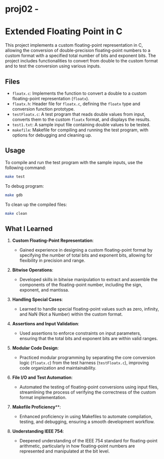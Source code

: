 # proj02 - 
# Extended Floating Point in C

This project implements a custom floating-point representation in C, allowing the conversion of double-precision floating-point numbers to a custom format with a specified total number of bits and exponent bits. The project includes functionalities to convert from double to the custom format and to test the conversion using various inputs.

## Files

- `floatx.c`: Implements the function to convert a double to a custom floating-point representation (`floatx`).
- `floatx.h`: Header file for `floatx.c`, defining the `floatx` type and conversion function prototype.
- `testFloatx.c`: A test program that reads double values from input, converts them to the custom `floatx` format, and displays the results.
- `test1.txt`: A sample input file containing double values to be tested.
- `makefile`: Makefile for compiling and running the test program, with options for debugging and cleaning up.

## Usage

To compile and run the test program with the sample inputs, use the following command:

```bash
make test
```
To debug program:
```bash
make gdb
```
To clean up the compiled files:
```bash
make clean
```
## What I Learned

1. **Custom Floating-Point Representation**: 
   - Gained experience in designing a custom floating-point format by specifying the number of total bits and exponent bits, allowing for flexibility in precision and range.

2. **Bitwise Operations**: 
   - Developed skills in bitwise manipulation to extract and assemble the components of the floating-point number, including the sign, exponent, and mantissa.

3. **Handling Special Cases**: 
   - Learned to handle special floating-point values such as zero, infinity, and NaN (Not a Number) within the custom format.

4. **Assertions and Input Validation**: 
   - Used assertions to enforce constraints on input parameters, ensuring that the total bits and exponent bits are within valid ranges.

5. **Modular Code Design**: 
   - Practiced modular programming by separating the core conversion logic (`floatx.c`) from the test harness (`testFloatx.c`), improving code organization and maintainability.

6. **File I/O and Test Automation**: 
   - Automated the testing of floating-point conversions using input files, streamlining the process of verifying the correctness of the custom format implementation.

7. **Makefile Proficiency****: 
   - Enhanced proficiency in using Makefiles to automate compilation, testing, and debugging, ensuring a smooth development workflow.

8. **Understanding IEEE 754**: 
   - Deepened understanding of the IEEE 754 standard for floating-point arithmetic, particularly in how floating-point numbers are represented and manipulated at the bit level.